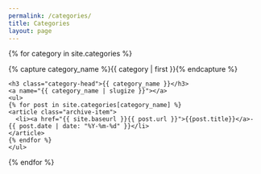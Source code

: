 ```yaml
---
permalink: /categories/
title: Categories
layout: page
---
```



<div id="archives">


{% for category in site.categories %}
  <div class="archive-group">
    {% capture category_name %}{{ category | first }}{% endcapture %}
    <div id="#{{ category_name | slugize }}"></div>
    <p></p>

    <h3 class="category-head">{{ category_name }}</h3>
    <a name="{{ category_name | slugize }}"></a>
    <ul>
    {% for post in site.categories[category_name] %}
    <article class="archive-item">
      <li><a href="{{ site.baseurl }}{{ post.url }}">{{post.title}}</a>- {{ post.date | date: "%Y-%m-%d" }}</li>
    </article>
    {% endfor %}
    </ul>
  </div>
{% endfor %}
</div>